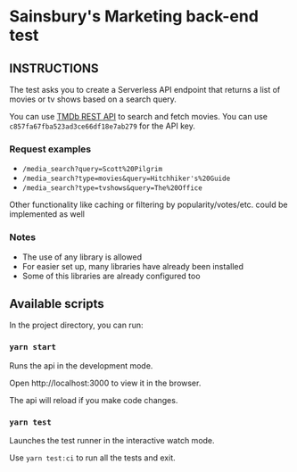# Sainsbury's Marketing back-end test

## INSTRUCTIONS

The test asks you to create a Serverless API endpoint that returns a list of movies or tv shows based on a search query.

You can use [TMDb REST API](https://www.themoviedb.org/documentation/api) to search and fetch movies. You can use `c857fa67fba523ad3ce66df18e7ab279` for the API key.

### Request examples

- `/media_search?query=Scott%20Pilgrim`
- `/media_search?type=movies&query=Hitchhiker's%20Guide`
- `/media_search?type=tvshows&query=The%20Office`

Other functionality like caching or filtering by popularity/votes/etc. could be implemented as well

### Notes

- The use of any library is allowed
- For easier set up, many libraries have already been installed
- Some of this libraries are already configured too

## Available scripts

In the project directory, you can run:

### `yarn start`

Runs the api in the development mode.

Open http://localhost:3000 to view it in the browser.

The api will reload if you make code changes.

### `yarn test`

Launches the test runner in the interactive watch mode.

Use `yarn test:ci` to run all the tests and exit.

